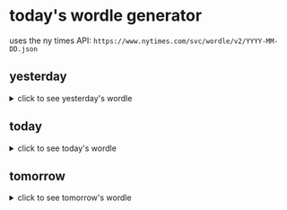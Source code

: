 # today's wordle generator

uses the ny times API: `https://www.nytimes.com/svc/wordle/v2/YYYY-MM-DD.json`

## yesterday

<details>
    <summary>click to see yesterday's wordle</summary>

    rapid

</details>

## today

<details>
    <summary>click to see today's wordle</summary>

    rumba

</details>

## tomorrow

<details>
    <summary>click to see tomorrow's wordle</summary>

    ditty

</details>
